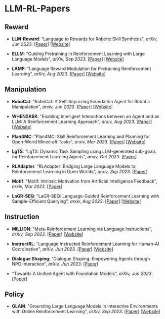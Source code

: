 # LLM-RL-Papers

## Reward 
* **LLM-Reward**: "Language to Rewards for Robotic Skill Synthesis", *arXiv, Jun 2023*. [[Paper](https://arxiv.org/abs/2306.08647)] [[Website](https://language-to-reward.github.io/)]

* **ELLM**: "Guiding Pretraining in Reinforcement Learning with Large Language Models", *arXiv, Sep 2023*. [[Paper](https://arxiv.org/abs/2302.06692)] [[Website](https://github.com/yuqingd/ellm.)]

* **LAMP**: "Language Reward Modulation for Pretraining Reinforcement Learning", *arXiv, Aug 2023*. [[Paper](https://arxiv.org/abs/2308.12270)] [[Website](https://github.com/ademiadeniji/lamp)]


## Manipulation
* **RoboCat**: "RoboCat: A Self-Improving Foundation Agent for Robotic Manipulation", *arxiv, Jun 2023*. [[Paper](https://arxiv.org/abs/2306.11706)]  [[Website](https://www.deepmind.com/blog/robocat-a-self-improving-robotic-agent)]

* **WHEN2ASK**: "Enabling Intelligent Interactions between an Agent and an LLM: A Reinforcement Learning Approach", *arxiv, Aug 2023*. [[Paper](https://arxiv.org/abs/2306.03604)]  [[Website](https://github.com/ZJLAB-AMMI/LLM4RL)]

* **Plan4MC**: "Plan4MC: Skill Reinforcement Learning and Planning for Open-World Minecraft Tasks", *arxiv, Mar 2023*. [[Paper](https://arxiv.org/abs/2303.16563)]  [[Website](https://sites.google.com/view/plan4mc)]

* **LgTS**: "LgTS: Dynamic Task Sampling using LLM-generated sub-goals for Reinforcement Learning Agents", *arxiv, Oct 2023*. [[Paper](https://arxiv.org/abs/2310.09454)] 

* **RLAdapter**: "RLAdapter: Bridging Large Language Models to Reinforcement Learning in Open Worlds", *arxiv, Sep 2023*. [[Paper](https://arxiv.org/abs/2309.17176)]  

* **Motif**: "Motif: Intrinsic Motivation from Artificial Intelligence Feedback", *arxiv, Mar 2023*. [[Paper](https://arxiv.org/abs/2310.00166)]

* **LaGR-SEQ**: "LaGR-SEQ: Language-Guided Reinforcement Learning with Sample-Efficient Querying", *arxiv, Aug 2023*. [[Paper](https://arxiv.org/abs/2308.13542)]  [[Website](https://github.com/GKthom/LaGRSEQ)]

## Instruction
* **MILLION**: "Meta-Reinforcement Learning via Language Instructions", *arXiv, Sep 2022*. [[Paper](https://arxiv.org/abs/2209.04924)] [[Website](https://tumi6robot.wixsite.com/million)]

* **instructRL**: "Language Instructed Reinforcement Learning for Human-AI Coordination", *arXiv, Jun 2023*. [[Paper](https://arxiv.org/abs/2304.07297)] [[Website](https://github.com/hengyuan-hu/instruct-rl)]

* **Dialogue Shaping**: "Dialogue Shaping: Empowering Agents through NPC Interaction", *arXiv, Jun 2023*. [[Paper](https://arxiv.org/abs/2307.15833)] 

* "Towards A Unified Agent with Foundation Models", *arXiv, Jun 2023*. [[Paper](https://arxiv.org/abs/2307.09668)] 

## Policy
* **GLAM**: "Grounding Large Language Models in Interactive Environments with Online Reinforcement Learning", *arXiv, Sep 2023*. [[Paper](https://arxiv.org/abs/2302.02662)] [[Website](https://github.com/flowersteam/Grounding_LLMs_with_online_RL)]

